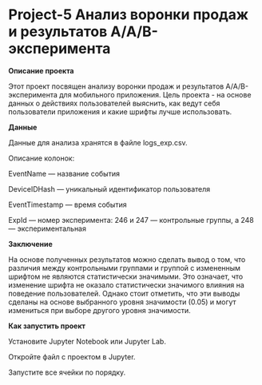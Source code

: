 # Project-5 Анализ воронки продаж и результатов A/A/B-эксперимента

**Описание проекта**

Этот проект посвящен анализу воронки продаж и результатов A/A/B-эксперимента для мобильного приложения. Цель проекта - на основе данных о действиях пользователей выяснить, как ведут себя пользователи приложения и какие шрифты лучше использовать.

**Данные**

Данные для анализа хранятся в файле logs_exp.csv. 

Описание колонок:

EventName — название события

DeviceIDHash — уникальный идентификатор пользователя

EventTimestamp — время события

ExpId — номер эксперимента: 246 и 247 — контрольные группы, а 248 — экспериментальная

**Заключение**

На основе полученных результатов можно сделать вывод о том, что различия между контрольными группами и группой с измененным шрифтом не являются статистически значимыми. Это означает, что изменение шрифта не оказало статистически значимого влияния на поведение пользователей. Однако стоит отметить, что эти выводы сделаны на основе выбранного уровня значимости (0.05) и могут измениться при выборе другого уровня значимости.

**Как запустить проект**

Установите Jupyter Notebook или Jupyter Lab.

Откройте файл с проектом в Jupyter.

Запустите все ячейки по порядку.
